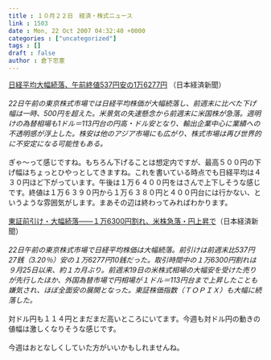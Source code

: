 ```yaml
---
title : １０月２２日　経済・株式ニュース
link : 1503
date : Mon, 22 Oct 2007 04:32:40 +0000
categories : ["uncategorized"]
tags : []
draft : false
author : 倉下忠憲
---
```


<A HREF="http://www.nikkei.co.jp/news/main/20071022AT2C2200922102007.html" TARGET="_blank">日経平均大幅続落、午前終値537円安の1万6277円</A> （日本経済新聞）<BR><BR><I>22日午前の東京株式市場では日経平均株価が大幅続落し、前週末に比べた下げ幅は一時、500円を超えた。米景気の失速懸念から前週末に米国株が急落。週明けの為替相場も1ドル＝113円台の円高・ドル安となり、輸出企業中心に業績への不透明感が浮上した。株安は他のアジア市場にも広がり、株式市場は再び世界的に不安定になる可能性もある。 </I><BR><BR>ぎゃ～って感じですね。もちろん下げることは想定内ですが、最高５００円の下げ幅はちょっとひやっとしてきますね。これを書いている時点でも日経平均は４３０円ほど下がっています。午後は１万６４００円をはさんで上下しそうな感じです。終値は１万６３９０円から１万６３８０円と４００円台には行かない、というような雰囲気がします。まあその辺は終わってみればわかります。<BR><BR><A HREF="http://www.nikkei.co.jp/news/market/20071022m1ds0iss1322.html" TARGET="_blank">東証前引け・大幅続落――１万6300円割れ、米株急落・円上昇で</A>（日本経済新聞）<BR><BR><I>22日午前の東京株式市場で日経平均株価は大幅続落。前引けは前週末比537円27銭（3.20％）安の１万6277円10銭だった。取引時間中の１万6300円割れは９月25日以来、約１カ月ぶり。前週末19日の米株式相場の大幅安を受けた売りが先行したほか、外国為替市場で円相場が１ドル＝113円台まで上昇したことも嫌気され、ほぼ全面安の展開となった。東証株価指数（ＴＯＰＩＸ）も大幅に続落した。</I><BR><BR>対ドル円も１１４円とまだまだ高いところにいてます。今週も対ドル円の動きの値幅は激しくなりそうな感じです。<BR><BR>今週はおとなしくしていた方がいいかもしれませんね。<br><br>
